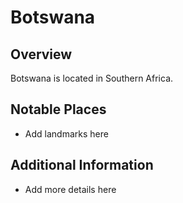 # Botswana
## Overview
Botswana is located in Southern Africa.

## Notable Places
- Add landmarks here

## Additional Information
- Add more details here
